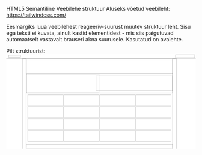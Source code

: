 HTML5 Semantiline Veebilehe struktuur
Aluseks võetud veebileht: https://tailwindcss.com/

Eesmärgiks luua veebilehest reageeriv-suurust muutev struktuur leht. 
Sisu ega teksti ei kuvata, ainult kastid elementidest - mis siis paigutuvad automaatselt vastavalt brauseri akna suurusele.
Kasutatud on avalehte. 

Pilt struktuurist:
![Pilt struktuurist](Struktuur.jpg)
